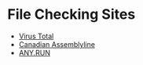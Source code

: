# File Checking Sites

* [Virus Total](https://www.virustotal.com/)
* [Canadian Assemblyline](https://cyber.gc.ca/en/assemblyline)
* [ANY.RUN](https://any.run)
